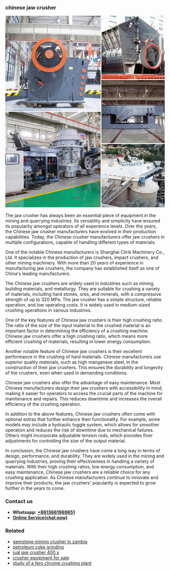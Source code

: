 <h3>chinese jaw crusher</h3><img src='1702260077.jpg' alt=''><p>The jaw crusher has always been an essential piece of equipment in the mining and quarrying industries. Its versatility and simplicity have ensured its popularity amongst operators of all experience levels. Over the years, the Chinese jaw crusher manufacturers have evolved in their production capabilities. Today, the Chinese crusher manufacturers offer jaw crushers in multiple configurations, capable of handling different types of materials.</p><p>One of the notable Chinese manufacturers is Shanghai Clirik Machinery Co., Ltd. It specializes in the production of jaw crushers, impact crushers, and other mining machinery. With more than 20 years of experience in manufacturing jaw crushers, the company has established itself as one of China's leading manufacturers.</p><p>The Chinese jaw crushers are widely used in industries such as mining, building materials, and metallurgy. They are suitable for crushing a variety of materials, including hard stones, ores, and minerals, with a compressive strength of up to 320 MPa. The jaw crusher has a simple structure, reliable operation, and low operating costs. It is widely used in medium-sized crushing operations in various industries.</p><p>One of the key features of Chinese jaw crushers is their high crushing ratio. The ratio of the size of the input material to the crushed material is an important factor in determining the efficiency of a crushing machine. Chinese jaw crushers offer a high crushing ratio, which means more efficient crushing of materials, resulting in lower energy consumption.</p><p>Another notable feature of Chinese jaw crushers is their excellent performance in the crushing of hard materials. Chinese manufacturers use superior quality materials, such as high manganese steel, in the construction of their jaw crushers. This ensures the durability and longevity of the crushers, even when used in demanding conditions.</p><p>Chinese jaw crushers also offer the advantage of easy maintenance. Most Chinese manufacturers design their jaw crushers with accessibility in mind, making it easier for operators to access the crucial parts of the machine for maintenance and repairs. This reduces downtime and increases the overall efficiency of the crushing operation.</p><p>In addition to the above features, Chinese jaw crushers often come with optional extras that further enhance their functionality. For example, some models may include a hydraulic toggle system, which allows for smoother operation and reduces the risk of downtime due to mechanical failures. Others might incorporate adjustable tension rods, which provides finer adjustments for controlling the size of the output material.</p><p>In conclusion, the Chinese jaw crushers have come a long way in terms of design, performance, and durability. They are widely used in the mining and quarrying industries, proving their effectiveness in handling a variety of materials. With their high crushing ratios, low energy consumption, and easy maintenance, Chinese jaw crushers are a reliable choice for any crushing application. As Chinese manufacturers continue to innovate and improve their products, the jaw crushers' popularity is expected to grow further in the years to come.</p><h3>Contact us</h3><ul><li><strong>Whatsapp:&nbsp;<a href="https://wa.me/8613661969651">+8613661969651</a></strong></li><li><a href="https://swt.shibang-china.com/?git&amp;zhl&amp;chinese jaw crusher"><strong>Online Service(chat now)</strong></a></li></ul><h3>Related</h3><ul><li><a href='gemstone mining crusher in zambia.md'>gemstone mining crusher in zambia</a></li><li><a href='petroleum coke grinding.md'>petroleum coke grinding</a></li><li><a href='jual jaw crusher 400 x.md'>jual jaw crusher 400 x</a></li><li><a href='crusher equipment for sale.md'>crusher equipment for sale</a></li><li><a href='study of a fero chrome crushing plant.md'>study of a fero chrome crushing plant</a></li></ul>